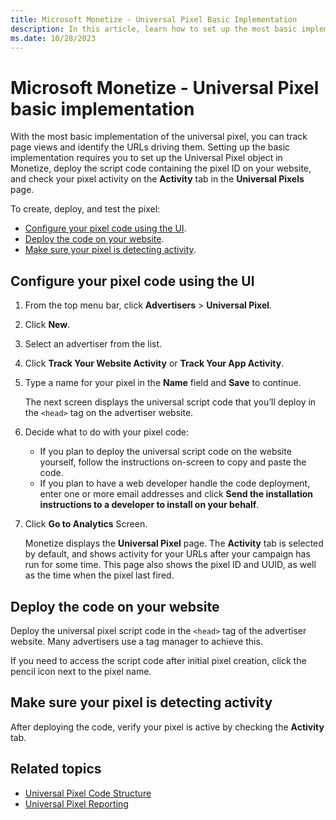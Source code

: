 ```yaml
---
title: Microsoft Monetize - Universal Pixel Basic Implementation
description: In this article, learn how to set up the most basic implementation of the universal pixel to track page views and identify the URLs driving them.
ms.date: 10/28/2023
---
```


# Microsoft Monetize - Universal Pixel basic implementation

With the most basic implementation of the universal pixel, you can track page views and identify the URLs driving them. Setting up the basic implementation requires you to set up the Universal Pixel object in Monetize, deploy the script code containing the pixel ID on your website, and check your pixel activity on the **Activity** tab in the **Universal Pixels** page.

To create, deploy, and test the pixel:

- [Configure your pixel code using the UI](#configure-your-pixel-code-using-the-ui).
- [Deploy the code on your website](#deploy-the-code-on-your-website).
- [Make sure your pixel is detecting activity](#make-sure-your-pixel-is-detecting-activity).

## Configure your pixel code using the UI

1. From the top menu bar, click **Advertisers** > **Universal Pixel**.
1. Click **New**.
1. Select an advertiser from the list.
1. Click **Track Your Website Activity** or **Track Your App Activity**.
1. Type a name for your pixel in the **Name** field and **Save** to continue.

    The next screen displays the universal script code that you’ll deploy in the `<head>` tag on the advertiser website.

1. Decide what to do with your pixel code:
    - If you plan to deploy the universal script code on the website yourself, follow the instructions on-screen to copy and paste the code.
    - If you plan to have a web developer handle the code deployment, enter one or more email addresses and click **Send the installation instructions to a developer to install on your behalf**.
1. Click **Go to Analytics** Screen.

    Monetize displays the **Universal Pixel** page. The **Activity** tab is selected by default, and shows activity for your URLs after your campaign has run for some time. This page also shows the pixel ID and UUID, as well as the time when the pixel last fired.

## Deploy the code on your website

Deploy the universal pixel script code in the `<head>` tag of the advertiser website. Many advertisers use a tag manager to achieve this.

If you need to access the script code after initial pixel creation, click the pencil icon next to the pixel name.

## Make sure your pixel is detecting activity

After deploying the code, verify your pixel is active by checking the **Activity** tab.

## Related topics

- [Universal Pixel Code Structure](universal-pixel-code-structure.md)
- [Universal Pixel Reporting](universal-pixel-reporting.md)
